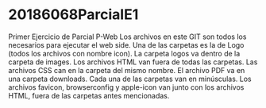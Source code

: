 # 20186068ParcialE1
Primer Ejercicio de Parcial P-Web
 Los archivos en este GIT son todos los necesarios para ejecutar el web side. Una de las carpetas es la de Logo (todos los archivos con nombre icon). La carpeta logos va dentro de la carpeta de images. Los archivos HTML van fuera de todas las carpetas. Las archivos CSS can en la carpeta del mismo nombre. El archivo PDF va en una carpeta downloads. Cada una de las carpetas van en minúsculas. Los archivos favicon, browserconfig y apple-icon van junto con los archivos HTML, fuera de las carpetas antes mencionadas.
